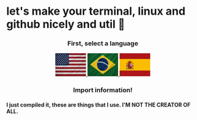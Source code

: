 # let's make your terminal, linux and github nicely and util 🐧

<div align="center" id="SetALanguage">
    <h3>First, select a language</h3>
</div>

<div align="center" id="flags">
    <a href="En/EN.md">
        <img width="80" height="60" src="imgs/USA.png" alt="English">
    </a>
    <a href="Br/BR.md">
        <img width="80" height="60" src="imgs/Brasil.png" alt="Português">
    </a>
    <a href="Es/ES.md">
        <img width="80" height="60" src="imgs/Spain.svg" alt="Español">
    </a>
</div>

<h3 align="center">Import information!</h3>
<h4>I just compiled it, these are things that I use. I'M NOT THE CREATOR OF ALL.</h4>